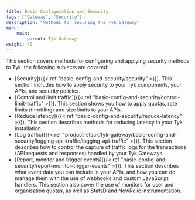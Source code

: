 ```yaml
---
title: Basic Configuration and Security
tags: ["Gateway", "Security"]
description: "Methods for securing the Tyk Gateway"
menu:
    main:
        parent: Tyk Gateway
weight: 40
---
```



This section covers methods for configuring and applying security methods to Tyk. the following subjects are covered:

- [Security]({{< ref "basic-config-and-security/security" >}}). This section includes how to apply security to your Tyk components, your APIs, and security policies.
- [Control and limit traffic]({{< ref "basic-config-and-security/control-limit-traffic" >}}). This section shows you how to apply quotas, rate limits (throttling) and size limits to your APIs.
- [Reduce latency]({{< ref "basic-config-and-security/reduce-latency" >}}). This section describes methods for reducing latency in your Tyk installation.
- [Log traffic]({{< ref "product-stack/tyk-gateway/basic-config-and-security/logging-api-traffic/logging-api-traffic" >}}). This section describes how to control the capture of traffic logs for the transactions (API requests and responses) handled by your Tyk Gateways.
- [Report, monitor and trigger events]({{< ref "basic-config-and-security/report-monitor-trigger-events" >}}). This section describes what event data you can include in your APIs, and how you can do manage them with the use of webhooks and custom JavaScript handlers. This section also cover the use of monitors for user and organisation quotas, as well as StatsD and NewRelic instrumentation.